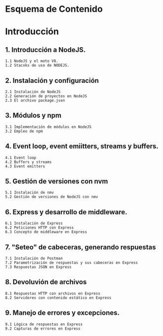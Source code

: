 # Esquema de Contenido

# Introducción

## 1. Introducción a NodeJS.

    1.1 NodeJS y el moto V8.
    1.2 Stacxks de uso de NODEJS.

## 2. Instalación y configuración

    2.1 Instalación de NodeJS
    2.2 Generación de proyectos en NodeJS
    2.3 El archivo package.json

## 3. Módulos y npm

    3.1 Implementación de módulos en NodeJS
    3.2 Empleo de npm

## 4. Event loop, event emiitters, streams y buffers.

    4.1 Event loop
    4.2 Buffers y streams
    4.3 Event emitters

## 5. Gestión de versiones con nvm

    5.1 Instalación de nmv
    5.2 Gestión de versiones de NodeJS con nmv

## 6. Express y desarrollo de middleware.

    6.1 Instalación de Express
    6.2 Peticiones HTTP con Express
    6.3 Concepto de middleware en Express

## 7. "Seteo" de cabeceras, generando respuestas

    7.1 Instalación de Postman
    7.2 Parametrización de respuestas y sus cabeceras en Express
    7.3 Respuestas JSON en Express

## 8. Devoluvión de archivos

    8.1 Respuestas HTTP con archivos en Express
    8.2 Servidores con contenido estático en Express

## 9. Manejo de errores y excepciones.

    9.1 Lógica de respuestas en Express
    9.2 Capturas de errores en Express
